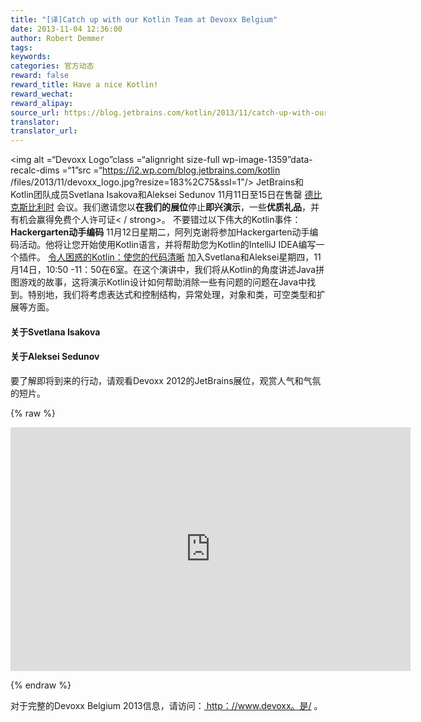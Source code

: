 ```yaml
---
title: "[译]Catch up with our Kotlin Team at Devoxx Belgium"
date: 2013-11-04 12:36:00
author: Robert Demmer
tags:
keywords:
categories: 官方动态
reward: false
reward_title: Have a nice Kotlin!
reward_wechat:
reward_alipay:
source_url: https://blog.jetbrains.com/kotlin/2013/11/catch-up-with-our-kotlin-team-at-devoxx-belgium/
translator:
translator_url:
---
```


<img alt =“Devoxx Logo”class =“alignright size-full wp-image-1359”data-recalc-dims =“1”src =“https://i2.wp.com/blog.jetbrains.com/kotlin /files/2013/11/devoxx_logo.jpg?resize=183%2C75&amp;ssl=1"/> JetBrains和Kotlin团队成员Svetlana Isakova和Aleksei Sedunov 11月11日至15日在售罄 [德比克斯比利时](http://www.devoxx.be/#/) 会议。我们邀请您以<strong>在我们的展位</strong>停止<strong>即兴演示</strong>，一些<strong>优质礼品</strong>，并有机会赢得免费个人许可证< / strong>。
不要错过以下伟大的Kotlin事件：
<strong> Hackergarten动手编码</strong>
11月12日星期二，阿列克谢将参加Hackergarten动手编码活动。他将让您开始使用Kotlin语言，并将帮助您为Kotlin的IntelliJ IDEA编写一个插件。 [令人困惑的Kotlin：使您的代码清晰](http://www.devoxx.be/dv13-svetlana-isakova.html?presId=3575) 加入Svetlana和Aleksei星期四，11月14日，10:50 -11：50在6室。在这个演讲中，我们将从Kotlin的角度讲述Java拼图游戏的故事，这将演示Kotlin设计如何帮助消除一些有问题的问题在Java中找到。特别地，我们将考虑表达式和控制结构，异常处理，对象和类，可空类型和扩展等方面。
#### <strong>关于Svetlana Isakova <a href="http://www.devoxx.be/dv13-svetlana-isakova.html?presId=3575"> <br/>
</a> </strong>

#### 关于Aleksei Sedunov </strong>

要了解即将到来的行动，请观看Devoxx 2012的JetBrains展位，观赏人气和气氛的短片。

{% raw %}
<p><span class="embed-youtube" style="text-align:center; display: block;"><iframe allowfullscreen="true" class="youtube-player" height="390" src="https://www.youtube.com/embed/1PyBhozpQvw?version=3&amp;rel=1&amp;fs=1&amp;autohide=2&amp;showsearch=0&amp;showinfo=1&amp;iv_load_policy=1&amp;wmode=transparent" style="border:0;" type="text/html" width="640"></iframe></span></p>
{% endraw %}

对于完整的Devoxx Belgium 2013信息，请访问：<a href="http://www.devoxx.be/" target="_blank" title="Devoxx Belgium 2013"> http：//www.devoxx。是/ </a>。</em>
